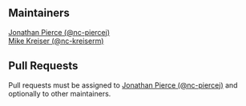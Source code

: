 ## Maintainers
[Jonathan Pierce (@nc-piercej)](https://github.com/nc-piercej)  
[Mike Kreiser (@nc-kreiserm)](https://github.com/nc-kreiserm)

## Pull Requests

Pull requests must be assigned to [Jonathan Pierce (@nc-piercej)](https://github.com/nc-piercej) and
optionally to other maintainers.

